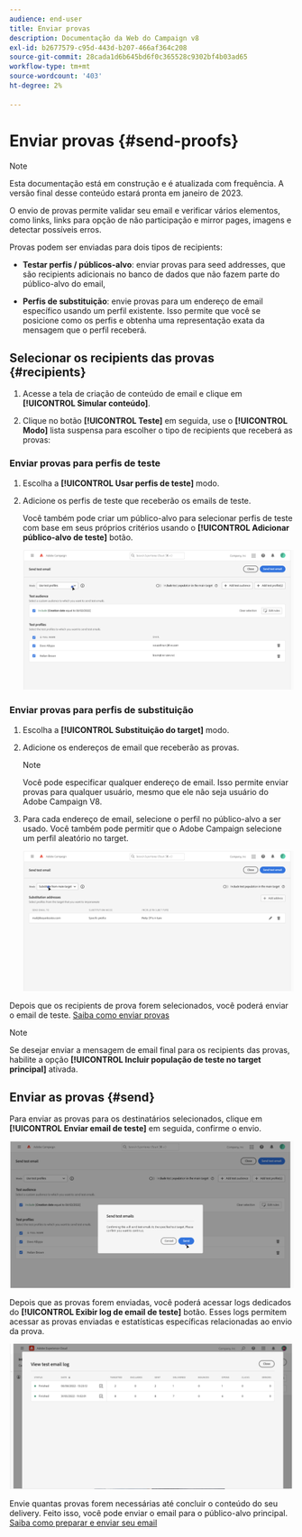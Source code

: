 ```yaml
---
audience: end-user
title: Enviar provas
description: Documentação da Web do Campaign v8
exl-id: b2677579-c95d-443d-b207-466af364c208
source-git-commit: 28cada1d6b645bd6f0c365528c9302bf4b03ad65
workflow-type: tm+mt
source-wordcount: '403'
ht-degree: 2%

---
```


# Enviar provas {#send-proofs}

>[!NOTE]
>
>Esta documentação está em construção e é atualizada com frequência. A versão final desse conteúdo estará pronta em janeiro de 2023.

O envio de provas permite validar seu email e verificar vários elementos, como links, links para opção de não participação e mirror pages, imagens e detectar possíveis erros.

Provas podem ser enviadas para dois tipos de recipients:

* **Testar perfis / públicos-alvo**: enviar provas para seed addresses, que são recipients adicionais no banco de dados que não fazem parte do público-alvo do email,

* **Perfis de substituição**: envie provas para um endereço de email específico usando um perfil existente. Isso permite que você se posicione como os perfis e obtenha uma representação exata da mensagem que o perfil receberá.

## Selecionar os recipients das provas {#recipients}

1. Acesse a tela de criação de conteúdo de email e clique em **[!UICONTROL Simular conteúdo]**.

1. Clique no botão **[!UICONTROL Teste]** em seguida, use o **[!UICONTROL Modo]** lista suspensa para escolher o tipo de recipients que receberá as provas:

<!-- to check: by default, profiles selected in previous screen are pre-selected for proofs. Can add addtitional profiles + remove preselected?-->

### Enviar provas para perfis de teste

1. Escolha a **[!UICONTROL Usar perfis de teste]** modo.

1. Adicione os perfis de teste que receberão os emails de teste.

   Você também pode criar um público-alvo para selecionar perfis de teste com base em seus próprios critérios usando o **[!UICONTROL Adicionar público-alvo de teste]** botão.

   ![](assets/test-profiles-audience.png)

### Enviar provas para perfis de substituição

1. Escolha a **[!UICONTROL Substituição do target]** modo.

1. Adicione os endereços de email que receberão as provas.

   >[!NOTE]
   >
   >Você pode especificar qualquer endereço de email. Isso permite enviar provas para qualquer usuário, mesmo que ele não seja usuário do Adobe Campaign V8.

1. Para cada endereço de email, selecione o perfil no público-alvo a ser usado. Você também pode permitir que o Adobe Campaign selecione um perfil aleatório no target.

   ![](assets/substitution.png)

Depois que os recipients de prova forem selecionados, você poderá enviar o email de teste. [Saiba como enviar provas](#send)

>[!NOTE]
>
>Se desejar enviar a mensagem de email final para os recipients das provas, habilite a opção **[!UICONTROL Incluir população de teste no target principal]** ativada.

## Enviar as provas {#send}

Para enviar as provas para os destinatários selecionados, clique em **[!UICONTROL Enviar email de teste]** em seguida, confirme o envio.

![](assets/send-proof.png)

Depois que as provas forem enviadas, você poderá acessar logs dedicados do **[!UICONTROL Exibir log de email de teste]** botão. Esses logs permitem acessar as provas enviadas e estatísticas específicas relacionadas ao envio da prova.

![](assets/proof-log.png)

Envie quantas provas forem necessárias até concluir o conteúdo do seu delivery. Feito isso, você pode enviar o email para o público-alvo principal. [Saiba como preparar e enviar seu email](../monitor/prepare-send.md)

